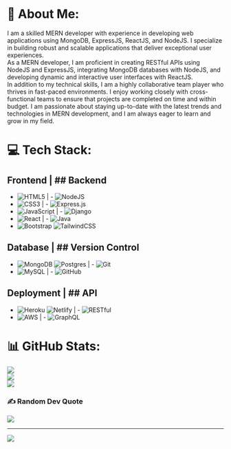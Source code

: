 # 💫 About Me:
I am a skilled MERN developer with experience in developing web applications using MongoDB, ExpressJS, ReactJS, and NodeJS. I specialize in building robust and scalable applications that deliver exceptional user experiences.<br>As a MERN developer, I am proficient in creating RESTful APIs using NodeJS and ExpressJS, integrating MongoDB databases with NodeJS, and developing dynamic and interactive user interfaces with ReactJS. <br>In addition to my technical skills, I am a highly collaborative team player who thrives in fast-paced environments. I enjoy working closely with cross-functional teams to ensure that projects are completed on time and within budget. I am passionate about staying up-to-date with the latest trends and technologies in MERN development, and I am always eager to learn and grow in my field.<br>


# 💻 Tech Stack:

## Frontend | ## Backend
- ![HTML5](https://img.shields.io/badge/html5-%23E34F26.svg?style=for-the-badge&logo=html5&logoColor=white) | - ![NodeJS](https://img.shields.io/badge/node.js-6DA55F?style=for-the-badge&logo=node.js&logoColor=white)
- ![CSS3](https://img.shields.io/badge/css3-%231572B6.svg?style=for-the-badge&logo=css3&logoColor=white) | - ![Express.js](https://img.shields.io/badge/express.js-%23404d59.svg?style=for-the-badge&logo=express&logoColor=%2361DAFB)
- ![JavaScript](https://img.shields.io/badge/javascript-%23323330.svg?style=for-the-badge&logo=javascript&logoColor=%23F7DF1E) | - ![Django](https://img.shields.io/badge/django-%23092E20.svg?style=for-the-badge&logo=django&logoColor=white) 
- ![React](https://img.shields.io/badge/react-%2320232a.svg?style=for-the-badge&logo=react&logoColor=%2361DAFB) | - ![Java](https://img.shields.io/badge/java-%23ED8B00.svg?style=for-the-badge&logo=java&logoColor=white)
- ![Bootstrap](https://img.shields.io/badge/bootstrap-%23563D7C.svg?style=for-the-badge&logo=bootstrap&logoColor=white) ![TailwindCSS](https://img.shields.io/badge/tailwindcss-%2338B2AC.svg?style=for-the-badge&logo=tailwind-css&logoColor=white)

## Database | ## Version Control
- ![MongoDB](https://img.shields.io/badge/MongoDB-%234ea94b.svg?style=for-the-badge&logo=mongodb&logoColor=white) ![Postgres](https://img.shields.io/badge/postgres-%23316192.svg?style=for-the-badge&logo=postgresql&logoColor=white) | - ![Git](https://img.shields.io/badge/Git-F05032?style=for-the-badge&logo=git&logoColor=white)
- ![MySQL](https://img.shields.io/badge/mysql-%2300f.svg?style=for-the-badge&logo=mysql&logoColor=white) | - ![GitHub](https://img.shields.io/badge/GitHub-181717?style=for-the-badge&logo=github&logoColor=white)

## Deployment | ## API
- ![Heroku](https://img.shields.io/badge/heroku-%23430098.svg?style=for-the-badge&logo=heroku&logoColor=white) ![Netlify](https://img.shields.io/badge/netlify-%23000000.svg?style=for-the-badge&logo=netlify&logoColor=#00C7B7) | - ![RESTful](https://img.shields.io/badge/RESTful-black?style=for-the-badge)
- ![AWS](https://img.shields.io/badge/AWS-%23FF9900.svg?style=for-the-badge&logo=amazon-aws&logoColor=white) | - ![GraphQL](https://img.shields.io/badge/-GraphQL-E10098?style=for-the-badge&logo=graphql&logoColor=white)

# 📊 GitHub Stats:
![](https://github-readme-stats.vercel.app/api?username=ShyamSatasiya&theme=dark&hide_border=false&include_all_commits=false&count_private=false)<br/>
![](https://github-readme-streak-stats.herokuapp.com/?user=ShyamSatasiya&theme=dark&hide_border=false)<br/>
![](https://github-readme-stats.vercel.app/api/top-langs/?username=ShyamSatasiya&theme=dark&hide_border=false&include_all_commits=false&count_private=false&layout=compact)

### ✍️ Random Dev Quote
![](https://quotes-github-readme.vercel.app/api?type=horizontal&theme=radical)

---
[![](https://visitcount.itsvg.in/api?id=ShyamSatasiya&icon=2&color=0)](https://visitcount.itsvg.in)

<!-- Proudly created with GPRM ( https://gprm.itsvg.in ) -->

